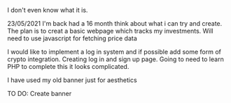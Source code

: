I don't even know what it is.

23/05/2021
I'm back had a 16 month think about what i can try and create.
The plan is to creat a basic webpage which tracks my investments. Will need to use javascript for fetching price data

I would like to implement a log in system and if possible add some form of crypto integration.
Creating log in and sign up page. Going to need to learn PHP to complete this it looks complicated.

I have used my old banner just for aesthetics

TO DO:
Create banner



